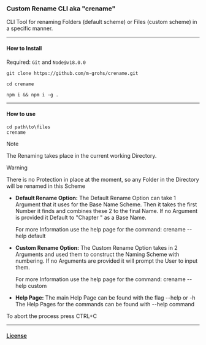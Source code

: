 ### Custom Rename CLI aka "crename"

CLI Tool for renaming Folders (default scheme) or Files (custom scheme) in a specific manner.

---

#### How to Install

Required: `Git` and `Node@v18.0.0`

```
git clone https://github.com/m-grohs/crename.git

cd crename

npm i && npm i -g .
```

---

#### How to use

```
cd path\to\files
crename
```

> [!NOTE]
> The Renaming takes place in the current working Directory.

> [!WARNING]
> There is no Protection in place at the moment, so any Folder in the Directory will be renamed in this Scheme

-   **Default Rename Option:**
    The Default Rename Option can take 1 Argument that it uses for the Base Name Scheme. 
    Then it takes the first Number it finds and combines these 2 to the final Name.
    If no Argument is provided it Default to "Chapter " as a Base Name.

    For more Information use the help page for the command: crename --help default


-   **Custom Rename Option:**
    The Custom Rename Option takes in 2 Arguments and used them to construct the Naming Scheme with numbering.
    If no Arguments are provided it will prompt the User to input them.

    For more Information use the help page for the command: crename --help custom

-   **Help Page:**
    The main Help Page can be found with the flag --help or -h
    The Help Pages for the commands can be found with --help command

To abort the process press CTRL+C

---

#### [License](./LICENSE)
